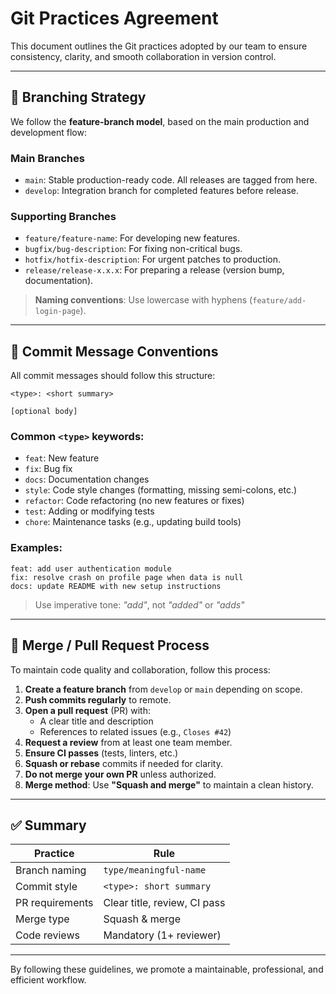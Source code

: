 
# Git Practices Agreement

This document outlines the Git practices adopted by our team to ensure consistency, clarity, and smooth collaboration in version control.

---

## 📁 Branching Strategy

We follow the **feature-branch model**, based on the main production and development flow:

### Main Branches
- `main`: Stable production-ready code. All releases are tagged from here.
- `develop`: Integration branch for completed features before release.

### Supporting Branches
- `feature/feature-name`: For developing new features.
- `bugfix/bug-description`: For fixing non-critical bugs.
- `hotfix/hotfix-description`: For urgent patches to production.
- `release/release-x.x.x`: For preparing a release (version bump, documentation).

> **Naming conventions**: Use lowercase with hyphens (`feature/add-login-page`).

---

## 💬 Commit Message Conventions

All commit messages should follow this structure:

```
<type>: <short summary>

[optional body]
```

### Common `<type>` keywords:
- `feat`: New feature
- `fix`: Bug fix
- `docs`: Documentation changes
- `style`: Code style changes (formatting, missing semi-colons, etc.)
- `refactor`: Code refactoring (no new features or fixes)
- `test`: Adding or modifying tests
- `chore`: Maintenance tasks (e.g., updating build tools)

### Examples:
```
feat: add user authentication module
fix: resolve crash on profile page when data is null
docs: update README with new setup instructions
```

> Use imperative tone: *"add"*, not *"added"* or *"adds"*

---

## 🔁 Merge / Pull Request Process

To maintain code quality and collaboration, follow this process:

1. **Create a feature branch** from `develop` or `main` depending on scope.
2. **Push commits regularly** to remote.
3. **Open a pull request** (PR) with:
   - A clear title and description
   - References to related issues (e.g., `Closes #42`)
4. **Request a review** from at least one team member.
5. **Ensure CI passes** (tests, linters, etc.)
6. **Squash or rebase** commits if needed for clarity.
7. **Do not merge your own PR** unless authorized.
8. **Merge method**: Use **"Squash and merge"** to maintain a clean history.

---

## ✅ Summary

| Practice              | Rule |
|-----------------------|------|
| Branch naming         | `type/meaningful-name` |
| Commit style          | `<type>: short summary` |
| PR requirements       | Clear title, review, CI pass |
| Merge type            | Squash & merge |
| Code reviews          | Mandatory (1+ reviewer) |

---

By following these guidelines, we promote a maintainable, professional, and efficient workflow.
